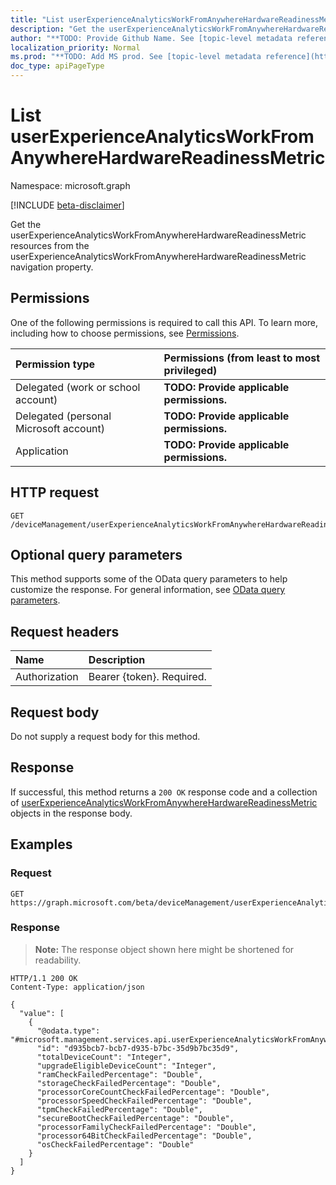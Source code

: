 ```yaml
---
title: "List userExperienceAnalyticsWorkFromAnywhereHardwareReadinessMetric"
description: "Get the userExperienceAnalyticsWorkFromAnywhereHardwareReadinessMetric resources from the userExperienceAnalyticsWorkFromAnywhereHardwareReadinessMetric navigation property."
author: "**TODO: Provide Github Name. See [topic-level metadata reference](https://msgo.azurewebsites.net/add/document/guidelines/metadata.html#topic-level-metadata)**"
localization_priority: Normal
ms.prod: "**TODO: Add MS prod. See [topic-level metadata reference](https://msgo.azurewebsites.net/add/document/guidelines/metadata.html#topic-level-metadata)**"
doc_type: apiPageType
---
```


# List userExperienceAnalyticsWorkFromAnywhereHardwareReadinessMetric
Namespace: microsoft.graph

[!INCLUDE [beta-disclaimer](../../includes/beta-disclaimer.md)]

Get the userExperienceAnalyticsWorkFromAnywhereHardwareReadinessMetric resources from the userExperienceAnalyticsWorkFromAnywhereHardwareReadinessMetric navigation property.

## Permissions
One of the following permissions is required to call this API. To learn more, including how to choose permissions, see [Permissions](/graph/permissions-reference).

|Permission type|Permissions (from least to most privileged)|
|:---|:---|
|Delegated (work or school account)|**TODO: Provide applicable permissions.**|
|Delegated (personal Microsoft account)|**TODO: Provide applicable permissions.**|
|Application|**TODO: Provide applicable permissions.**|

## HTTP request

<!-- {
  "blockType": "ignored"
}
-->
``` http
GET /deviceManagement/userExperienceAnalyticsWorkFromAnywhereHardwareReadinessMetric
```

## Optional query parameters
This method supports some of the OData query parameters to help customize the response. For general information, see [OData query parameters](/graph/query-parameters).

## Request headers
|Name|Description|
|:---|:---|
|Authorization|Bearer {token}. Required.|

## Request body
Do not supply a request body for this method.

## Response

If successful, this method returns a `200 OK` response code and a collection of [userExperienceAnalyticsWorkFromAnywhereHardwareReadinessMetric](../resources/userexperienceanalyticsworkfromanywherehardwarereadinessmetric.md) objects in the response body.

## Examples

### Request
<!-- {
  "blockType": "request",
  "name": "list_userexperienceanalyticsworkfromanywherehardwarereadinessmetric"
}
-->
``` http
GET https://graph.microsoft.com/beta/deviceManagement/userExperienceAnalyticsWorkFromAnywhereHardwareReadinessMetric
```


### Response
>**Note:** The response object shown here might be shortened for readability.
<!-- {
  "blockType": "response",
  "truncated": true,
  "@odata.type": "Collection(microsoft.management.services.api.userExperienceAnalyticsWorkFromAnywhereHardwareReadinessMetric)"
}
-->
``` http
HTTP/1.1 200 OK
Content-Type: application/json

{
  "value": [
    {
      "@odata.type": "#microsoft.management.services.api.userExperienceAnalyticsWorkFromAnywhereHardwareReadinessMetric",
      "id": "d935bcb7-bcb7-d935-b7bc-35d9b7bc35d9",
      "totalDeviceCount": "Integer",
      "upgradeEligibleDeviceCount": "Integer",
      "ramCheckFailedPercentage": "Double",
      "storageCheckFailedPercentage": "Double",
      "processorCoreCountCheckFailedPercentage": "Double",
      "processorSpeedCheckFailedPercentage": "Double",
      "tpmCheckFailedPercentage": "Double",
      "secureBootCheckFailedPercentage": "Double",
      "processorFamilyCheckFailedPercentage": "Double",
      "processor64BitCheckFailedPercentage": "Double",
      "osCheckFailedPercentage": "Double"
    }
  ]
}
```

